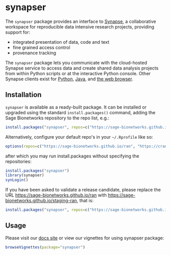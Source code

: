 
<!-- README.md is generated from README.Rmd. Please modify README.Rmd and run `rmarkdown::render("README.Rmd")` to update README.md -->
synapser
========

The `synapser` package provides an interface to [Synapse](http://www.synapse.org), a collaborative workspace for reproducible data intensive research projects, providing support for:

-   integrated presentation of data, code and text
-   fine grained access control
-   provenance tracking

The `synapser` package lets you communicate with the cloud-hosted Synapse service to access data and create shared data analysis projects from within Python scripts or at the interactive Python console. Other Synapse clients exist for [Python](http://docs.synapse.org/python), [Java](https://github.com/Sage-Bionetworks/Synapse-Repository-Services/tree/develop/client/synapseJavaClient%3E), and [the web browser](https://www.synapse.org).

Installation
------------

`synapser` is available as a ready-built package. It can be installed or upgraded using the standard `install.packages()` command, adding the Sage Bionetworks repository to the repo list, e.g.:

``` r
install.packages("synapser", repos=c("https://sage-bionetworks.github.io/ran", "https://cran.cnr.berkeley.edu/"))
```

Alternatively, configure your default repo's in your `~/.Rprofile` like so:

``` r
options(repos=c("https://sage-bionetworks.github.io/ran", "https://cran.cnr.berkeley.edu/"))
```

after which you may run install.packages without specifying the repositories:

``` r
install.packages("synapser")
library(synapser)
synLogin()
```

If you have been asked to validate a release candidate, please replace the URL <https://sage-bionetworks.github.io/ran> with <https://sage-bionetworks.github.io/staging-ran>, that is:

``` r
install.packages("synapser", repos=c("https://sage-bionetworks.github.io/staging-ran", "https://cran.cnr.berkeley.edu/"))
```

Usage
-----

Please visit our [docs site](http://docs.synapse.org/r/) or view our vignettes for using synapser package:

``` r
browseVignettes(package="synapser")
```
